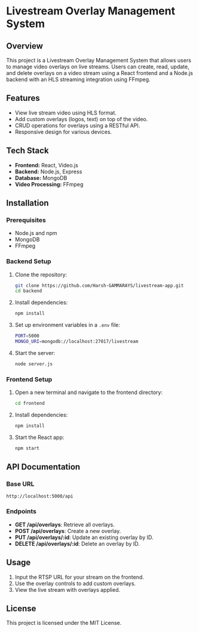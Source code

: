 # Livestream Overlay Management System

## Overview
This project is a Livestream Overlay Management System that allows users to manage video overlays on live streams. Users can create, read, update, and delete overlays on a video stream using a React frontend and a Node.js backend with an HLS streaming integration using FFmpeg.

## Features
- View live stream video using HLS format.
- Add custom overlays (logos, text) on top of the video.
- CRUD operations for overlays using a RESTful API.
- Responsive design for various devices.

## Tech Stack
- **Frontend:** React, Video.js
- **Backend:** Node.js, Express
- **Database:** MongoDB
- **Video Processing:** FFmpeg

## Installation

### Prerequisites
- Node.js and npm
- MongoDB
- FFmpeg

### Backend Setup
1. Clone the repository:
   ```bash
   git clone https://github.com/Harsh-GAMMARAYS/livestream-app.git
   cd backend
   ```
2. Install dependencies:
   ```bash
   npm install
   ```
3. Set up environment variables in a `.env` file:
   ```bash
   PORT=5000
   MONGO_URI=mongodb://localhost:27017/livestream
   ```
4. Start the server:
   ```bash
   node server.js
   ```

### Frontend Setup
1. Open a new terminal and navigate to the frontend directory:
   ```bash
   cd frontend
   ```
2. Install dependencies:
   ```bash
   npm install
   ```
3. Start the React app:
   ```bash
   npm start
   ```

## API Documentation
### Base URL
```
http://localhost:5000/api
```

### Endpoints
- **GET /api/overlays**: Retrieve all overlays.
- **POST /api/overlays**: Create a new overlay.
- **PUT /api/overlays/:id**: Update an existing overlay by ID.
- **DELETE /api/overlays/:id**: Delete an overlay by ID.

## Usage
1. Input the RTSP URL for your stream on the frontend.
2. Use the overlay controls to add custom overlays.
3. View the live stream with overlays applied.

## License
This project is licensed under the MIT License.
